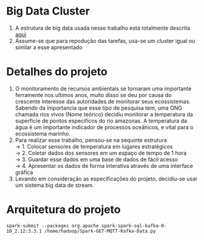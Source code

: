 # Big Data Cluster
1. A estrutura de big data usada nesse trabalho está totalmente descrita [aqui](https://github.com/Antonio-Borges-Rufino/Hadoop_Ecosystem)
2. Assume-se que para repodução das tarefas, usa-se um cluster igual ou similar a esse apresentado

# Detalhes do projeto
1. O monitoramento de recursos ambientais se tornaram uma importante ferramente nos ultimos anos, muito disso se deu por causa do crescente interesse das autoridades de monitorar seus ecossistemas. Sabendo da importancia que esse tipo de pesquisa tem, uma ONG chamada rios vivos (Nome teórico) decidiu monitorar a temperatura da superficie de pontos específicos do rio amazonas. A temperatura da água é um importante indicador de processos oceânicos, e vital para o ecossistema marinho.
2. Para realizar esse trabalho, pensou-se na sequinte estrutura  
  -> 1. Colocar sensores de temperatura em lugares estratégicos   
  -> 2. Coletar dados dos sensores em um espaço de tempo de 1 hora  
  -> 3. Guardar esse dados em uma base de dados de fácil acesso  
  -> 4. Apresentar os dados de forma interativa através de uma interface gráfica
3. Levando em consideração as especificações do projeto, decidiu-se usar um sistema big data de stream.

# Arquitetura do projeto
```
spark-submit --packages org.apache.spark:spark-sql-kafka-0-10_2.12:3.3.1 /home/hadoop/Spark-GET-MQTT-Kafka-Data.py
``` 
